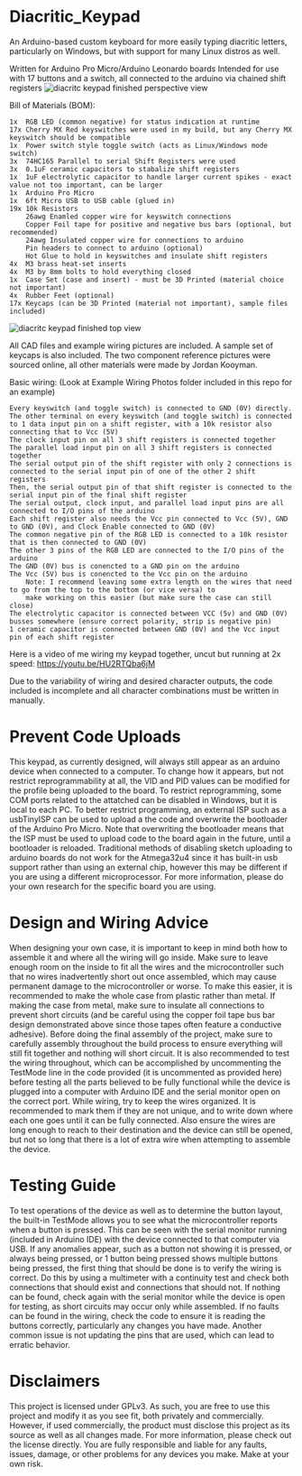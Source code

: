 # Diacritic_Keypad
An Arduino-based custom keyboard for more easily typing diacritic letters, particularly on Windows, but with support for many Linux distros as well.

Written for Arduino Pro Micro/Arduino Leonardo boards
Intended for use with 17 buttons and a switch, all connected to the arduino via chained shift registers
![diacritc keypad finished perspective view](https://user-images.githubusercontent.com/62574509/198838440-baff0467-b2a4-4df5-b820-2f10c46f2254.jpg)

Bill of Materials (BOM):

    1x  RGB LED (common negative) for status indication at runtime
    17x Cherry MX Red keyswitches were used in my build, but any Cherry MX keyswitch should be compatible
    1x  Power switch style toggle switch (acts as Linux/Windows mode switch)
    3x  74HC165 Parallel to serial Shift Registers were used
    3x  0.1uF ceramic capacitors to stabalize shift registers
    1x  1uF electrolytic capacitor to handle larger current spikes - exact value not too important, can be larger
    1x  Arduino Pro Micro
    1x  6ft Micro USB to USB cable (glued in)
    19x 10k Resistors
        26awg Enamled copper wire for keyswitch connections
        Copper Foil tape for positive and negative bus bars (optional, but recommended)
        24awg Insulated copper wire for connections to arduino
        Pin headers to connect to arduino (optional)
        Hot Glue to hold in keyswitches and insulate shift registers
    4x  M3 brass heat-set inserts
    4x  M3 by 8mm bolts to hold everything closed
    1x  Case Set (case and insert) - must be 3D Printed (material choice not important)
    4x  Rubber Feet (optional)
    17x Keycaps (can be 3D Printed (material not important), sample files included)
![diacritc keypad finished top view](https://user-images.githubusercontent.com/62574509/198838486-0e204455-44b1-4137-bf65-7c68cd92f01a.jpg)


All CAD files and example wiring pictures are included.
A sample set of keycaps is also included.
The two component reference pictures were sourced online, all other materials were made by Jordan Kooyman.

Basic wiring:  (Look at Example Wiring Photos folder included in this repo for an example)

    Every keyswitch (and toggle switch) is connected to GND (0V) directly.
    The other terminal on every keyswitch (and toggle switch) is connected to 1 data input pin on a shift register, with a 10k resistor also connecting that to Vcc (5V)
    The clock input pin on all 3 shift registers is connected together
    The parallel load input pin on all 3 shift registers is connected together
    The serial output pin of the shift register with only 2 connections is connected to the serial input pin of one of the other 2 shift registers
    Then, the serial output pin of that shift register is connected to the serial input pin of the final shift register
    The serial output, clock input, and parallel load input pins are all connected to I/O pins of the arduino
    Each shift register also needs the Vcc pin connected to Vcc (5V), GND to GND (0V), and Clock Enable connected to GND (0V)
    The common negative pin of the RGB LED is connected to a 10k resistor that is then connected to GND (0V)
    The other 3 pins of the RGB LED are connected to the I/O pins of the arduino
    The GND (0V) bus is conencted to a GND pin on the arduino
    The Vcc (5V) bus is conencted to the Vcc pin on the arduino
        Note: I recommend leaving some extra length on the wires that need to go from the top to the bottom (or vice versa) to
        make working on this easier (but make sure the case can still close)
    The electrolytic capacitor is connected between VCC (5v) and GND (0V) busses somewhere (ensure correct polarity, strip is negative pin)
    1 ceramic capacitor is connected between GND (0V) and the Vcc input pin of each shift register

Here is a video of me wiring my keypad together, uncut but running at 2x speed: https://youtu.be/HU2RTQba6jM

Due to the variability of wiring and desired character outputs, the code included is incomplete and all character combinations must be written in manually.

# Prevent Code Uploads
This keypad, as currently designed, will always still appear as an arduino device when connected to a computer. To change how it appears, but not restrict reprogrammability at all, the VID and PID values can be modified for the profile being uploaded to the board. To restrict reprogramming, some COM ports related to the attatched can be disabled in Windows, but it is local to each PC. To better restrict programming, an external ISP such as a usbTinyISP can be used to upload a the code and overwrite the bootloader of the Arduino Pro Micro. Note that overwriting the bootloader means that the ISP must be used to upload code to the board again in the future, until a bootloader is reloaded. Traditional methods of disabling sketch uploading to arduino boards do not work for the Atmega32u4 since it has built-in usb support rather than using an external chip, however this may be different if you are using a different microprocessor. For more information, please do your own research for the specific board you are using.

# Design and Wiring Advice
When designing your own case, it is important to keep in mind both how to assemble it and where all the wiring will go inside. Make sure to leave enough room on the inside to fit all the wires and the microcontroller such that no wires inadvertently short out once assembled, which may cause permanent damage to the microcontroller or worse. To make this easier, it is recommended to make the whole case from plastic rather than metal. If making the case from metal, make sure to insulate all connections to prevent short circuits (and be careful using the copper foil tape bus bar design demonstrated above since those tapes often feature a conductive adhesive). Before doing the final assembly of the project, make sure to carefully assembly throughout the build process to ensure everything will still fit together and nothing will short circuit. It is also recommended to test the wiring throughout, which can be accomplished by uncommenting the TestMode line in the code provided (it is uncommented as provided here) before testing all the parts believed to be fully functional while the device is plugged into a computer with Arduino IDE and the serial monitor open on the correct port.
While wiring, try to keep the wires organized. It is recommended to mark them if they are not unique, and to write down where each one goes until it can be fully connected. Also ensure the wires are long enough to reach to their destination and the device can still be opened, but not so long that there is a lot of extra wire when attempting to assemble the device.

# Testing Guide
To test operations of the device as well as to determine the button layout, the built-in TestMode allows you to see what the microcontroller reports when a button is pressed. This can be seen with the serial monitor running (included in Arduino IDE) with the device connected to that computer via USB. If any anomalies appear, such as a button not showing it is pressed, or always being pressed, or 1 button being pressed shows multiple buttons being pressed, the first thing that should be done is to verify the wiring is correct. Do this by using a multimeter with a continuity test and check both connections that should exist and connections that should not. If nothing can be found, check again with the serial monitor while the device is open for testing, as short circuits may occur only while assembled. If no faults can be found in the wiring, check the code to ensure it is reading the buttons correctly, particularly any changes you have made. Another common issue is not updating the pins that are used, which can lead to erratic behavior.

# Disclaimers
This project is licensed under GPLv3. As such, you are free to use this project and modify it as you see fit, both privately and commercially. However, if used commercially, the product must disclose this project as its source as well as all changes made. For more information, please check out the license directly.
You are fully responsible and liable for any faults, issues, damage, or other problems for any devices you make. Make at your own risk.
